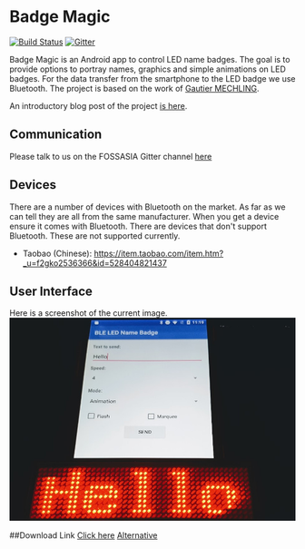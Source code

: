 # Badge Magic
[![Build Status](https://travis-ci.org/fossasia/badge-magic-android.svg?branch=development)](https://travis-ci.org/fossasia/badge-magic-android)
[![Gitter](https://img.shields.io/badge/chat-on%20gitter-ff006f.svg?style=flat-square)](https://gitter.im/fossasia/fossasia)

Badge Magic is an Android app to control LED name badges. The goal is to provide options to portray names, graphics and simple animations on LED badges. For the data transfer from the smartphone to the LED badge we use Bluetooth. The project is based on the work of [Gautier MECHLING](https://github.com/Nilhcem).

An introductory blog post of the project [is here](http://nilhcem.com/iot/reverse-engineering-bluetooth-led-name-badge).

## Communication

Please talk to us on the FOSSASIA Gitter channel [here](https://gitter.im/fossasia/fossasia)

## Devices

There are a number of devices with Bluetooth on the market. As far as we can tell they are all from the same manufacturer. When you get a device ensure it comes with Bluetooth. There are devices that don't support Bluetooth. These are not supported currently.
* Taobao (Chinese): https://item.taobao.com/item.htm?_u=f2gko2536366&id=528404821437

## User Interface

Here is a screenshot of the current image.
![Screenshot](./docs/images/badge-magic-screenshot.jpg)

##Download Link
[Click here](https://github.com/fossasia/badge-magic-android/blob/apk/badge-magic-dev-release.apk)
[Alternative](https://github.com/fossasia/badge-magic-android/blob/apk/LED-badge-dev.apk)
